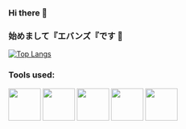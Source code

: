 ### Hi there 👋
### 始めまして『エバンズ『です 👋

[![Top Langs](https://github-readme-stats.vercel.app/api/top-langs/?username=wtfsystems&layout=compact&theme=outrun)](https://github.com/anuraghazra/github-readme-stats)

### Tools used:

<p float="left">
<a href="https://archlinux.org/"><img src="https://github.com/wtfsystems/wtfsystems/blob/main/images/arch.png" height="64"/></a>
<a href="https://www.mozilla.org"><img src="https://github.com/wtfsystems/wtfsystems/blob/main/images/firefox.png" height="64"/></a>
<a href="https://code.visualstudio.com"><img src="https://github.com/wtfsystems/wtfsystems/blob/main/images/code.png" height="64"/></a>
<a href="https://hyper.is"><img src="https://github.com/wtfsystems/wtfsystems/blob/main/images/hyper.png" height="64"/></a>
<a href="https://simplenote.com"><img src="https://github.com/wtfsystems/wtfsystems/blob/main/images/simplenote.png" height="64"/></a>
</p>
